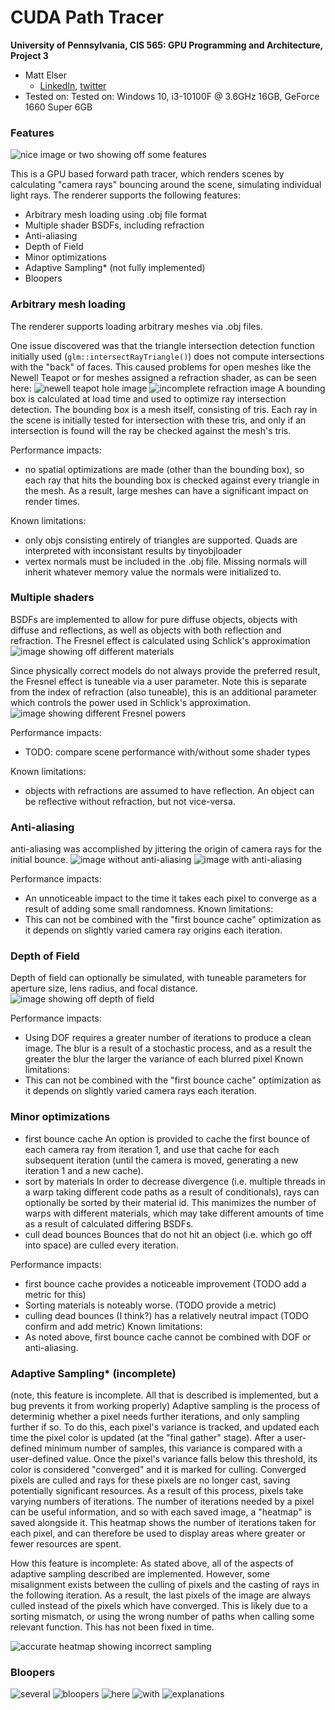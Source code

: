 CUDA Path Tracer
================

**University of Pennsylvania, CIS 565: GPU Programming and Architecture, Project 3**

* Matt Elser
  * [LinkedIn](https://www.linkedin.com/in/matt-elser-97b8151ba/), [twitter](twitter.com/__mattelser__)
* Tested on: Tested on: Windows 10, i3-10100F @ 3.6GHz 16GB, GeForce 1660 Super 6GB

### Features
![nice image or two showing off some features]()

This is a GPU based forward path tracer, which renders scenes by calculating "camera rays" bouncing around the scene,
simulating individual light rays. The renderer supports the following features:
- Arbitrary mesh loading using .obj file format
- Multiple shader BSDFs, including refraction
- Anti-aliasing
- Depth of Field
- Minor optimizations
- Adaptive Sampling* (not fully implemented)
- Bloopers

### Arbitrary mesh loading 
The renderer supports loading arbitrary meshes via .obj files. 

One issue discovered was that the triangle intersection detection function
initially used (`glm::intersectRayTriangle()`) does not compute intersections
with the "back" of faces. This caused problems for open meshes like the Newell Teapot
or for meshes assigned a refraction shader, as can be seen here:
![newell teapot hole image]()
![incomplete refraction image]()
A bounding box is calculated at load time and used to optimize ray intersection
detection. The bounding box is a mesh itself, consisting of tris. Each ray in
the scene is initially tested for  intersection with these tris, and only if an
intersection is found will the ray be checked against the mesh's tris.

Performance impacts:
- no spatial optimizations are made (other than the bounding box), so each
ray that hits the bounding box is checked against every triangle in the mesh.
As a result, large meshes can have a significant impact on render times.

Known limitations:
- only objs consisting entirely of triangles are supported. Quads are
interpreted with inconsistant results by tinyobjloader
- vertex normals must be included in the .obj file. Missing normals will
inherit whatever memory value the normals were initialized to.
### Multiple shaders 
BSDFs are implemented to allow for pure diffuse objects, objects with diffuse
and reflections, as well as objects with both reflection and refraction. The
Fresnel effect is calculated using Schlick's approximation
![image showing off different materials]()

Since physically correct models do not always provide the preferred result, the
Fresnel effect is tuneable via a user parameter. Note this is separate from the
index of refraction (also tuneable), this is an additional parameter which controls
the power used in Schlick's approximation. 
![image showing different Fresnel powers]() 

Performance impacts:
- TODO: compare scene performance with/without some shader types

Known limitations:
- objects with refractions are assumed to have reflection. An object can be reflective without
refraction, but not vice-versa. 

### Anti-aliasing
anti-aliasing was accomplished by jittering the origin of camera rays for the initial bounce.
![image without anti-aliasing]()
![image with anti-aliasing]()

Performance impacts:
- An unnoticeable impact to the time it takes each pixel to converge as a result of adding some small randomness.
Known limitations:
- This can not be combined with the "first bounce cache" optimization as it depends on 
slightly varied camera ray origins each iteration. 
### Depth of Field
Depth of field can optionally be simulated, with tuneable parameters for aperture size, lens radius,
and focal distance. 
![image showing off depth of field]()

Performance impacts:
- Using DOF requires a greater number of iterations to produce a clean image. The blur is a result 
of a stochastic process, and as a result the greater the blur the larger the variance of each blurred pixel
Known limitations:
- This can not be combined with the "first bounce cache" optimization as it depends on 
slightly varied camera rays each iteration. 
### Minor optimizations
- first bounce cache
An option is provided to cache the first bounce of each camera ray from iteration 1, and use that cache
for each subsequent iteration (until the camera is moved, generating a new iteration 1 and a new cache).
- sort by materials
In order to decrease divergence (i.e. multiple threads in a warp taking
different code paths as a result of conditionals), rays can optionally be
sorted by their material id. This manimizes the number of warps with different
materials, which may take different amounts of time as a result of calculated
differing BSDFs.
- cull dead bounces
Bounces that do not hit an object (i.e. which go off into space) are culled every iteration. 

Performance impacts:
- first bounce cache provides a noticeable improvement (TODO add a metric for this)
- Sorting materials is noteably worse. (TODO provide a metric)
- culling dead bounces (I think?) has a relatively neutral impact (TODO confirm and add metric)
Known limitations:
- As noted above, first bounce cache cannot be combined with DOF or anti-aliasing.
### Adaptive Sampling* (incomplete)
(note, this feature is incomplete. All that is described is implemented, but a
bug prevents it from working properly)
Adaptive sampling is the process of determinig whether a pixel needs further
iterations, and only sampling further if so. To do this, each pixel's variance
is  tracked, and updated each time the pixel color is updated (at the "final
gather" stage). After a user-defined minimum number of samples, this variance
is compared with a user-defined value. Once the pixel's variance falls below
this threshold, its color is considered "converged" and it is marked for
culling.  Converged pixels are culled and rays for these pixels are no longer
cast, saving potentially significant resources.
As a result of this process, pixels take varying numbers of iterations. The
number of iterations needed by a pixel can be useful information, and so with
each saved image, a "heatmap" is saved alongside it. This heatmap shows the
number of iterations taken for each pixel, and can therefore be used to display 
areas where greater or fewer resources are spent. 

How this feature is incomplete:
As stated above, all of the aspects of adaptive sampling described are
implemented.  However, some misalignment exists between the culling of pixels
and the casting of rays in the following iteration. As a result, the last
pixels of the image are always culled instead of the pixels which have
converged. This is likely due to a sorting mismatch,  or using the wrong number
of paths when calling some relevant function. This has not been fixed in time.

![accurate heatmap showing incorrect sampling]()
### Bloopers
![several]()
![bloopers]()
![here]()
![with]()
![explanations]()

